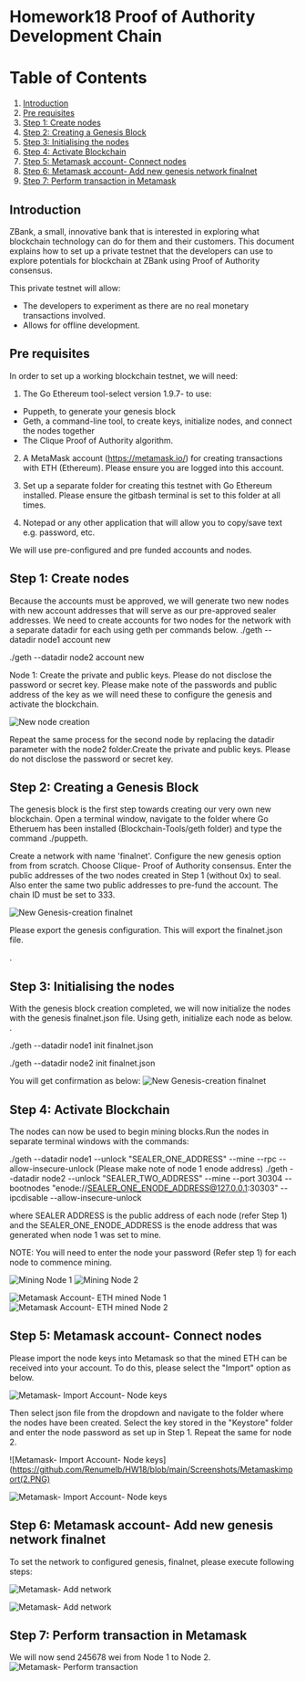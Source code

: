 # Homework18 Proof of Authority Development Chain

# Table of Contents
1. [Introduction](#Introduction)
2. [Pre requisites](#Paragraph1)
3. [Step 1: Create nodes](#Paragraph2)
4. [Step 2: Creating a Genesis Block](#Paragraph3) 
5. [Step 3: Initialising the nodes](#Paragraph4) 
6. [Step 4: Activate Blockchain](#Paragraph5) 
7. [Step 5: Metamask account- Connect nodes](#Paragraph6) 
8. [Step 6: Metamask account- Add new genesis network finalnet](#Paragraph7) 
9. [Step 7: Perform transaction in Metamask](#Paragraph8) 

## Introduction <a name="Introduction"></a>
ZBank, a small, innovative bank that is interested in exploring what blockchain technology can do for them and their customers. This document explains how to set up a private testnet that the developers can use to explore potentials for blockchain at ZBank using Proof of Authority consensus.

This private testnet will allow:
- The developers to experiment as there are no real monetary transactions involved.
- Allows for offline development.


## Pre requisites <a name="paragraph1"></a>

In order to set up a working blockchain testnet, we will need:

1. The Go Ethereum tool-select version 1.9.7- to use:
- Puppeth, to generate your genesis block
- Geth, a command-line tool, to create keys, initialize nodes, and connect the nodes together
- The Clique Proof of Authority algorithm.

2. A MetaMask account (https://metamask.io/) for creating transactions with ETH (Ethereum). Please ensure you are logged into this account.

3. Set up a separate folder for creating this testnet with Go Ethereum installed. Please ensure the gitbash terminal is set to this folder at all times.

4. Notepad or any other application that will allow you to copy/save text e.g. password, etc.

We will use pre-configured and pre funded accounts and nodes.

## Step 1: Create nodes <a name="paragraph2"></a>

Because the accounts must be approved, we will generate two new nodes with new account addresses that will serve as our pre-approved sealer addresses. We need to create accounts for two nodes for the network with a separate datadir for each using geth per commands below. 
./geth --datadir node1 account new

./geth --datadir node2 account new

Node 1: Create the private and public keys. Please do not disclose the password or secret key. Please make note of the passwords and public address of the key as we will need these to configure the genesis and activate the blockchain.

![New node creation](https://github.com/Renumelb/HW18/blob/main/Screenshots/Node%20creation.PNG)


Repeat the same process for the second node by replacing the datadir parameter with the node2 folder.Create the private and public keys. Please do not disclose the password or secret key.


## Step 2: Creating a Genesis Block <a name="paragraph3"></a>


The genesis block is the first step towards creating our very own new blockchain. Open a terminal window, navigate to the folder where Go Etheruem has been installed (Blockchain-Tools/geth folder) and type the command ./puppeth.

Create a network with name 'finalnet'. Configure the new genesis option from from scratch. Choose Clique- Proof of Authority consensus. Enter the public addresses of the two nodes created in Step 1 (without 0x) to seal. Also enter the same two public addresses to pre-fund the account. The chain ID must be set to 333.

![New Genesis-creation finalnet](https://github.com/Renumelb/HW18/blob/main/Screenshots/Finalgenesis.PNG)

Please export the genesis configuration. This will export the finalnet.json file.





.


## Step 3: Initialising the nodes <a name="paragraph4"></a>

With the genesis block creation completed, we will now initialize the nodes with the genesis finalnet.json file. Using geth, initialize each node  as below. .

./geth --datadir node1 init finalnet.json

./geth --datadir node2 init finalnet.json

You will get confirmation as below:
![New Genesis-creation finalnet](https://github.com/Renumelb/HW18/blob/main/Screenshots/node%20initilisation.PNG)


## Step 4: Activate Blockchain <a name="paragraph5"></a>

The nodes can now be used to begin mining blocks.Run the nodes in separate terminal windows with the commands:

./geth --datadir node1 --unlock "SEALER_ONE_ADDRESS" --mine --rpc --allow-insecure-unlock (Please make note of node 1 enode address)
./geth --datadir node2 --unlock "SEALER_TWO_ADDRESS" --mine --port 30304 --bootnodes "enode://SEALER_ONE_ENODE_ADDRESS@127.0.0.1:30303" --ipcdisable --allow-insecure-unlock

where SEALER ADDRESS is the public address of each node (refer Step 1) and
the SEALER_ONE_ENODE_ADDRESS is the enode address that was generated when node 1 was set to mine.

NOTE: You will need to enter the node your password (Refer step 1) for each node to commence mining.

![Mining Node 1](https://github.com/Renumelb/HW18/blob/main/Screenshots/Node1mining.PNG)
![Mining Node 2](https://github.com/Renumelb/HW18/blob/main/Screenshots/Node2mining.PNG)

![Metamask Account- ETH mined Node 1](https://github.com/Renumelb/HW18/blob/main/Screenshots/Metamask%20node1.PNG)
![Metamask Account- ETH mined Node 2](https://github.com/Renumelb/HW18/blob/main/Screenshots/Metamasknode2.PNG)

## Step 5: Metamask account- Connect nodes  <a name="paragraph6"></a>


Please import the node keys into Metamask so that the mined ETH can be received into your account. To do this, please select the "Import" option as below.

![Metamask- Import Account- Node keys](https://github.com/Renumelb/HW18/blob/main/Screenshots/Metamaskimport1.PNG)




Then select json file from the dropdown and navigate to the folder where the nodes have been created. Select the key stored in the "Keystore" folder and enter the node password as set up in Step 1. Repeat the same for node 2.

![Metamask- Import Account- Node keys](https://github.com/Renumelb/HW18/blob/main/Screenshots/Metamaskimport(2.PNG)


![Metamask- Import Account- Node keys](https://github.com/Renumelb/HW18/blob/main/Screenshots/metamaskimport3.PNG)

## Step 6: Metamask account- Add new genesis network finalnet  <a name="paragraph7"></a>

To set the network to configured genesis, finalnet, please execute following steps:

![Metamask- Add network](https://github.com/Renumelb/HW18/blob/main/Screenshots/metamaskaddnetwork1.PNG)

![Metamask- Add network](https://github.com/Renumelb/HW18/blob/main/Screenshots/Metamaskaddnetwork2.PNG)


## Step 7: Perform transaction in Metamask  <a name="paragraph8"></a>

We will now send 245678 wei from Node 1 to Node 2.
![Metamask- Perform transaction](https://github.com/Renumelb/HW18/blob/main/Screenshots/Send%20txn.PNG)






